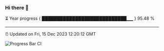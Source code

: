 ### Hi there 👋

⏳ Year progress { ████████████████████████████▁▁ } 95.48 %

---

⏰ Updated on Fri, 15 Dec 2023 12:20:12 GMT

![Progress Bar CI](https://github.com/liununu/liununu/workflows/Progress%20Bar%20CI/badge.svg)
